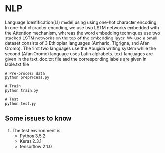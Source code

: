 # NLP
Language Identification(LI) model  using using one-hot character encoding 
  In one-hot character encoding, we use two LSTM networks embedded with the Attention mechanism, whereas the word embedding techniques use two stacked LSTM networks on the top of the embedding layer.
 We use a small dataset consists of 3 Ethiopian languages (Amharic, Tigrigna, and Afan Oromo). The first two languages use the Abugida writing system while the second (Afan Oromo) language uses Latin alphabets.
  text-languages are given in the text_doc.txt file and the corresponding labels are given in lable.txt file

```
# Pre-process data
python preprocess.py

# Train
python train.py

# Test
python test.py
```
## Some issues to know
1. The test environment is
    - Python 3.5.2
    - Keras 2.3.1
    - tensorflow 2.1.0


